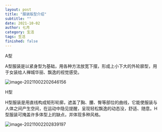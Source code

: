 ```yaml
---
layout: post
title: "服装版型介绍"
subtitle: ""
date: 2021-10-02
author: 七月
category: 生活
tags: 生活
finished: false
---
```


A型

A型服装是以紧身型为基础，用各种方法放宽下摆，形成上小下大的外轮廓型，用于女装给人禅城华丽、飘逸的视觉感受。

![image-20211002202646156](D:/Project/github/Rosanne-Luo-io/Rosanne-Luo.github.io/img/2021-10-02-YiFuBanXing/image-20211002202646156.png)

H型

H型服装是用直线构成矩形轮廓，遮盖了胸、腰、臀等部位的曲线，它能使服装与人体之间产生空间，在运动中隐见提醒，呈现轻松飘逸的动态没，舒适、随意。H型服装可掩盖许多体型上的缺点，并体现多种风格。

![image-20211002202839197](D:/Project/github/Rosanne-Luo-io/Rosanne-Luo.github.io/img/2021-10-02-YiFuBanXing/image-20211002202839197.png)

